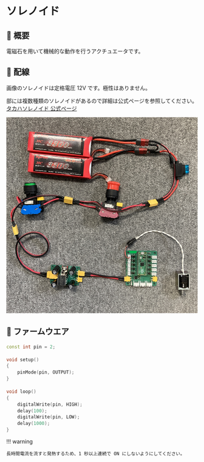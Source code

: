 # ソレノイド

## 🌟 概要

電磁石を用いて機械的な動作を行うアクチュエータです。

## 🌟 配線

画像のソレノイドは定格電圧 12V です。極性はありません。

部には複数種類のソレノイドがあるので詳細は公式ページを参照してください。[タカハソレノイド 公式ページ](https://www.takaha.co.jp/)

![alt text](wire.jpg)

## 🌟 ファームウエア

```cpp
const int pin = 2;

void setup()
{
    pinMode(pin, OUTPUT);
}

void loop()
{
    digitalWrite(pin, HIGH);
    delay(100);
    digitalWrite(pin, LOW);
    delay(1000);
}
```

!!! warning

    長時間電流を流すと発熱するため、1 秒以上連続で ON にしないようにしてください。
